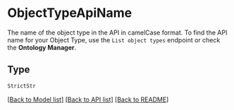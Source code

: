 # ObjectTypeApiName

The name of the object type in the API in camelCase format. To find the API name for your Object Type, use the
`List object types` endpoint or check the **Ontology Manager**.


## Type
```python
StrictStr
```


[[Back to Model list]](../../../../README.md#models-v1-link) [[Back to API list]](../../../../README.md#apis-v1-link) [[Back to README]](../../../../README.md)
